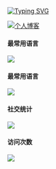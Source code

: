 [![Typing SVG](https://readme-typing-svg.demolab.com?font=Fira+Code&duration=4000&pause=1000&center=%E5%81%87&vCenter=%E5%81%87&repeat=%E7%9C%9F&width=435&lines=Thank+you+for+browsing)](https://git.io/typing-svg)

<a href="http://blogs.xiaou61.top/" target="_blank"><img alt="个人博客" src="https://img.shields.io/badge/个人-博客-blue?style=flat-square"/></a>

#### 最常用语言
![](https://github-stats.ubrong.com/api?username=xiaou61&show_icons=true&theme=tokyonight)
#### 最常用语言
![](https://github-stats.ubrong.com/api/top-langs/?username=xiaou61&layout=compact&theme=tokyonight)
#### 社交统计
![](https://stats.justsong.cn/api/github?username=xiaou61&theme=dark&lang=zh-CN)<br>
#### 访问次数
![](https://profile-counter.glitch.me/{xiaou61}/count.svg)
